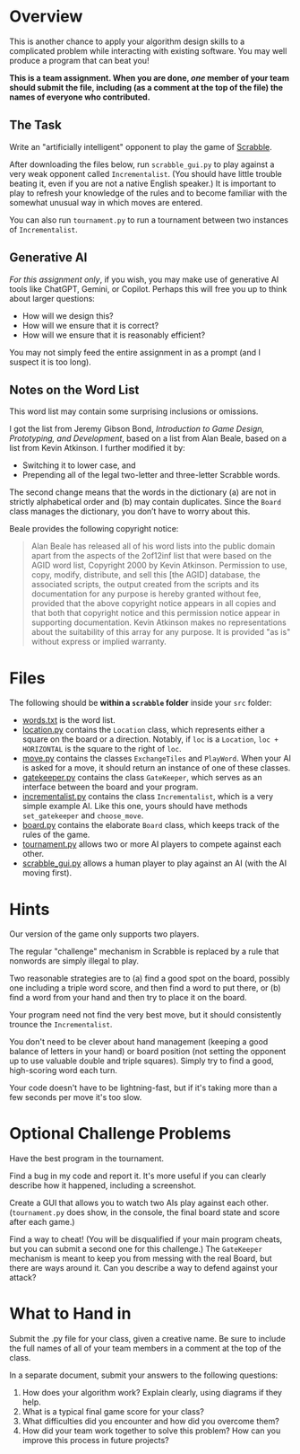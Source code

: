 # Overview
This is another chance to apply your algorithm design skills to a complicated problem while interacting with existing software. You may well produce a program that can beat you!

**This is a team assignment. When you are done, *one* member of your team should submit the file, including (as a comment at the top of the file) the names of everyone who contributed.**

## The Task
Write an "artificially intelligent" opponent to play the game of [Scrabble](https://instructions.hasbro.com/api/download/04024_en-us_scrabble-board-game.pdf).

After downloading the files below, run `scrabble_gui.py` to play against a very weak opponent called `Incrementalist`. (You should have little trouble beating it, even if you are not a native English speaker.) It is important to play to refresh your knowledge of the rules and to become familiar with the somewhat unusual way in which moves are entered.

You can also run `tournament.py` to run a tournament between two instances of `Incrementalist`.

## Generative AI
*For this assignment only*, if you wish, you may make use of generative AI tools like ChatGPT, Gemini, or Copilot. Perhaps this will free you up to think about larger questions:
* How will we design this?
* How will we ensure that it is correct?
* How will we ensure that it is reasonably efficient?

You may not simply feed the entire assignment in as a prompt (and I suspect it is too long).

## Notes on the Word List

This word list may contain some surprising inclusions or omissions.

I got the list from Jeremy Gibson Bond, *Introduction to Game Design, Prototyping, and Development*, based on a list from Alan Beale, based on a list from Kevin Atkinson. 
I further modified it by:
* Switching it to lower case, and
* Prepending all of the legal two-letter and three-letter Scrabble words. 

The second change means that the words in the dictionary (a) are not in strictly alphabetical order and (b) may contain duplicates. Since the `Board` class manages the dictionary, you don’t have to worry about this.

Beale provides the following copyright notice:

> Alan Beale has released all of his word lists into the public domain apart from the aspects of the 2of12inf list that were based on the AGID word list, Copyright 2000 by Kevin Atkinson. Permission to use, copy, modify, distribute, and sell this [the AGID] database, the associated scripts, the output created from the scripts and its documentation for any purpose is hereby granted without fee, provided that the above copyright notice appears in all copies and that both that copyright notice and this permission notice appear in supporting documentation. Kevin Atkinson makes no representations about the suitability of this array for any purpose. It is provided "as is" without express or implied warranty.

# Files
The following should be **within a `scrabble` folder** inside your `src` folder:
* [words.txt](../src/scrabble/words.txt) is the word list.
* [location.py](../src/scrabble/location.py) contains the `Location` class, which represents either a square on the board or a direction. Notably, if `loc` is a `Location`, `loc + HORIZONTAL` is the square to the right of `loc`.
* [move.py](../src/scrabble/move.py) contains the classes `ExchangeTiles` and `PlayWord`. When your AI is asked for a move, it should return an instance of one of these classes.
* [gatekeeper.py](../src/scrabble/gatekeeper.py) contains the class `GateKeeper`, which serves as an interface between the board and your program.
* [incrementalist.py](../src/scrabble/incrementalist.py) contains the class `Incrementalist`, which is a very simple example AI. Like this one, yours should have methods `set_gatekeeper` and `choose_move`.
* [board.py](../src/scrabble/board.py) contains the elaborate `Board` class, which keeps track of the rules of the game.
* [tournament.py](../src/scrabble/tournament.py) allows two or more AI players to compete against each other.
* [scrabble_gui.py](../src/scrabble/scrabble_gui.py) allows a human player to play against an AI (with the AI moving first).

# Hints
Our version of the game only supports two players.

The regular "challenge" mechanism in Scrabble is replaced by a rule that nonwords are simply illegal to play.
		
Two reasonable strategies are to (a) find a good spot on the board, possibly one including a triple word score, and then find a word to put there, or (b) find a word from your hand and then try to place it on the board.

Your program need not find the very best move, but it should consistently trounce the `Incrementalist`.

You don't need to be clever about hand management (keeping a good balance of letters in your hand) or board position (not setting the opponent up to use valuable double and triple squares). Simply try to find a good, high-scoring word each turn.

Your code doesn't have to be lightning-fast, but if it's taking more than a few seconds per move it's too slow.

# Optional Challenge Problems
Have the best program in the tournament.

Find a bug in my code and report it. It's more useful if you can clearly describe how it happened, including a screenshot.

Create a GUI that allows you to watch two AIs play against each other. (`tournament.py` does show, in the console, the final board state and score after each game.)

Find a way to cheat! (You will be disqualified if your main program cheats, but you can submit a second one for this challenge.) The `GateKeeper` mechanism is meant to keep you from messing with the real Board, but there are ways around it. Can you describe a way to defend against your attack?

# What to Hand in
Submit the .py file for your class, given a creative name. Be sure to include the full names of all of your team members in a comment at the top of the class.

In a separate document, submit your answers to the following questions:

1. How does your algorithm work? Explain clearly, using diagrams if they help.
1. What is a typical final game score for your class?
1. What difficulties did you encounter and how did you overcome them?
1. How did your team work together to solve this problem? How can you improve this process in future projects?
